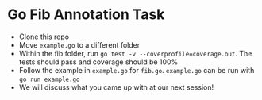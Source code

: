 # Go Fib Annotation Task
- Clone this repo
- Move `example.go` to a different folder
- Within the fib folder, run `go test -v --coverprofile=coverage.out`. The tests should pass and coverage should be 100%
- Follow the example in `example.go` for `fib.go`. `example.go` can be run with `go run example.go`
- We will discuss what you came up with at our next session!
